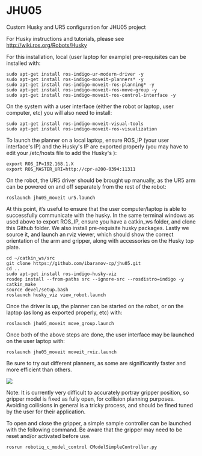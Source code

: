 # JHU05
Custom Husky and UR5 configuration for JHU05 project

For Husky instructions and tutorials, please see http://wiki.ros.org/Robots/Husky

For this installation, local (user laptop for example) pre-requisites can be installed with:
```
sudo apt-get install ros-indigo-ur-modern-driver -y
sudo apt-get install ros-indigo-moveit-planners* -y
sudo apt-get install ros-indigo-moveit-ros-planning* -y
sudo apt-get install ros-indigo-moveit-ros-move-group -y
sudo apt-get install ros-indigo-moveit-ros-control-interface -y
```
On the system with a user interface (either the robot or laptop, user computer, etc) you will also need to install:
```
sudo apt-get install ros-indigo-moveit-visual-tools
sudo apt-get install ros-indigo-moveit-ros-visualization
```

To launch the planner on a local laptop, ensure ROS_IP (your user interface's IP) and the Husky's IP are exported properly (you may have to edit your /etc/hosts file to add the Husky's ):
```
export ROS_IP=192.168.1.X
export ROS_MASTER_URI=http://cpr-a200-0394:11311
```
On the robot, the UR5 driver should be brought up manually, as the UR5 arm can be powered on and off separately from the rest of the robot:
```
roslaunch jhu05_moveit ur5.launch
```

At this point, it’s useful to ensure that the user computer/laptop is able to successfully communicate with the husky. In the same terminal windows as used above to export ROS_IP, ensure you have a catkin_ws folder, and clone this Github folder. We also install pre-requisite husky packages. Lastly we source it, and launch an rviz viewer, which should show the correct orientation of the arm and gripper, along with accessories on the Husky top plate.
```
cd ~/catkin_ws/src
git clone https://github.com/ibaranov-cp/jhu05.git
cd ..
sudo apt-get install ros-indigo-husky-viz
rosdep install --from-paths src --ignore-src --rosdistro=indigo -y
catkin_make
source devel/setup.bash
roslaunch husky_viz view_robot.launch
```

Once the driver is up, the planner can be started on the robot, or on the laptop (as long as exported properly, etc) with:
```
roslaunch jhu05_moveit move_group.launch
```
Once both of the above steps are done, the user interface may be launched on the user laptop with:
```
roslaunch jhu05_moveit moveit_rviz.launch
```
Be sure to try out different planners, as some are significantly faster and more efficient than others.

![](http://i.imgur.com/56OeyHT.png)

Note: It is currently very difficult to accurately portray gripper position, so gripper model is fixed as fully open, for collision planning purposes. Avoiding collisions in general is a tricky process, and should be fined tuned by the user for their application.

To open and close the gripper, a simple sample controller can be launched with the following command. Be aware that the gripper may need to be reset and/or activated before use.
```
rosrun robotiq_c_model_control CModelSimpleController.py
```
